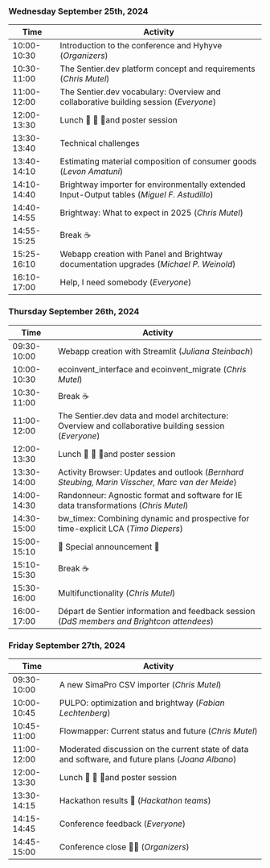 ### Wednesday September 25th, 2024

| Time       | Activity                                                             |
|------------|----------------------------------------------------------------------|
| 10:00-10:30| Introduction to the conference and Hyhyve (*Organizers*)                        |
| 10:30-11:00| The Sentier.dev platform concept and requirements (*Chris Mutel*) |
| 11:00-12:00| The Sentier.dev vocabulary: Overview and collaborative building session (*Everyone*)|
| 12:00-13:30| Lunch 🍲 🥗 🥤and poster session                                              |
| 13:30-13:40| Technical challenges
| 13:40-14:10| Estimating material composition of consumer goods (*Levon Amatuni*)   |
| 14:10-14:40| Brightway importer for environmentally extended Input-Output tables (*Miguel F. Astudillo*)|
| 14:40-14:55| Brightway: What to expect in 2025  (*Chris Mutel*) |
| 14:55-15:25| Break ☕️                                                             |
| 15:25-16:10| Webapp creation with Panel and Brightway documentation upgrades (*Michael P. Weinold*)               |
| 16:10-17:00| Help, I need somebody (*Everyone*)             |

### Thursday September 26th, 2024

| Time       | Activity                                                             |
|------------|----------------------------------------------------------------------|
| 09:30-10:00| Webapp creation with Streamlit (*Juliana Steinbach*)                 |
| 10:00-10:30| ecoinvent_interface and ecoinvent_migrate (*Chris Mutel*) |
| 10:30-11:00| Break ☕️                                                          |
| 11:00-12:00| The Sentier.dev data and model architecture: Overview and collaborative building session (*Everyone*)|
| 12:00-13:30| Lunch 🍲 🥗 🥤and poster session                                              |
| 13:30-14:00| Activity Browser: Updates and outlook (*Bernhard Steubing, Marin Visscher, Marc van der Meide*)|
| 14:00-14:30| Randonneur: Agnostic format and software for IE data transformations (*Chris Mutel*)|
| 14:30-15:00| bw_timex: Combining dynamic and prospective for time-explicit LCA (*Timo Diepers*) |
| 15:00-15:10| 📣 Special announcement 📣                               |
| 15:10-15:30| Break ☕️                                                            |
| 15:30-16:00| Multifunctionality (*Chris Mutel*)                                    |
| 16:00-17:00| Départ de Sentier information and feedback session (*DdS members and Brightcon attendees*)         |


### Friday September 27th, 2024

| Time       | Activity                                                             |
|------------|----------------------------------------------------------------------|
| 09:30-10:00| A new SimaPro CSV importer (*Chris Mutel*)                            |
| 10:00-10:45| PULPO: optimization and brightway (*Fabian Lechtenberg*)               |
| 10:45-11:00| Flowmapper: Current status and future (*Chris Mutel*)|
| 11:00-12:00| Moderated discussion on the current state of data and software, and future plans (*Joana Albano*) |
| 12:00-13:30| Lunch 🍲 🥗 🥤and poster session                                              |
| 13:30-14:15| Hackathon results 🏁 (*Hackathon teams*)                                |
| 14:15-14:45| Conference feedback (*Everyone*)                                     |
| 14:45-15:00| Conference close 🤜🤛 (*Organizers*)                                      |

